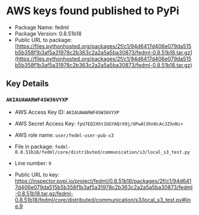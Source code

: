 # AWS keys found published to PyPi

* Package Name: fedml
* Package Version: 0.8.51b18
* Public URL to package: [https://files.pythonhosted.org/packages/2f/c1/94d6417d406e079da515b5b358f1b3af5a31978c2b363c2a2a5a5ba30873/fedml-0.8.51b18.tar.gz](https://files.pythonhosted.org/packages/2f/c1/94d6417d406e079da515b5b358f1b3af5a31978c2b363c2a2a5a5ba30873/fedml-0.8.51b18.tar.gz)

## Key Details

### `AKIAUAWARWF4SW36VYXP`

* AWS Access Key ID: `AKIAUAWARWF4SW36VYXP`
* AWS Secret Access Key: `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` 
* AWS role name: `user/fedml-user-pub-s3`
* File in package: `fedml-0.8.51b18/fedml/core/distributed/communication/s3/local_s3_test.py`
* Line number: `9`

* Public URL to key: https://inspector.pypi.io/project/fedml/0.8.51b18/packages/2f/c1/94d6417d406e079da515b5b358f1b3af5a31978c2b363c2a2a5a5ba30873/fedml-0.8.51b18.tar.gz/fedml-0.8.51b18/fedml/core/distributed/communication/s3/local_s3_test.py#line.9


